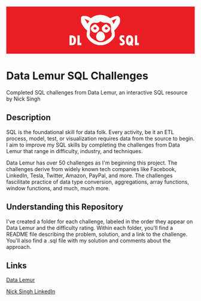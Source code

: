 ![Data Lemur Logo Graphic](./proj_header_008.jpg)

# Data Lemur SQL Challenges

Completed SQL challenges from Data Lemur, an interactive SQL resource by Nick Singh

## Description

SQL is the foundational skill for data folk. Every activity, be it an ETL process, model, test, or visualization requires data from the source to begin.
I aim to improve my SQL skills by completing the challenges from Data Lemur that range in difficulty, industry, and techniques.

Data Lemur has over 50 challenges as I'm beginning this project. The challenges derive from widely known tech companies like Facebook, LinkedIn, Tesla, Twitter, 
Amazon, PayPal, and more. The challenges fascilitate practice of data type conversion, aggregations, array functions, window functions, and much, much more.

## Understanding this Repository

I've created a folder for each challenge, labeled in the order they appear on Data Lemur and the difficulty rating. Within each folder, you'll find a README file describing the problem, solution, and a link to the challenge. You'll also find a .sql file with my solution and comments about the approach.

## Links

[Data Lemur](https://datalemur.com/)

[Nick Singh LinkedIn](https://www.linkedin.com/in/nick-singh-tech/)
